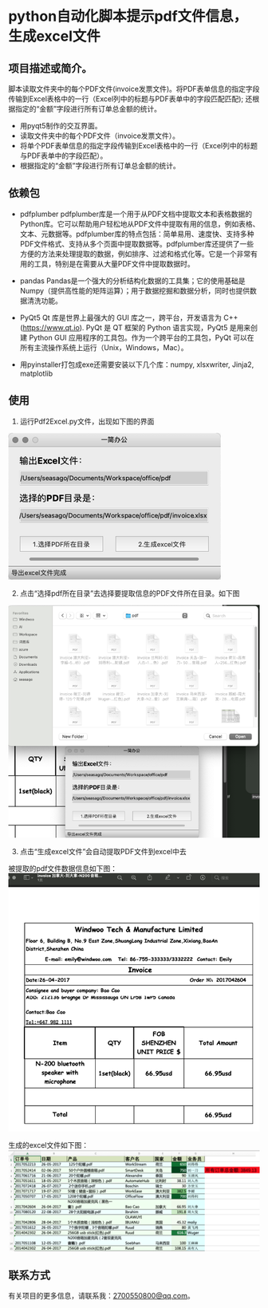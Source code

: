 



# python自动化脚本提示pdf文件信息，生成excel文件

## 项目描述或简介。

脚本读取文件夹中的每个PDF文件(invoice发票文件)。将PDF表单信息的指定字段传输到Excel表格中的一行（Excel列中的标题与PDF表单中的字段匹配匹配); 还根据指定的“金额”字段进行所有订单总金额的统计。

- 用pyqt5制作的交互界面。
- 读取文件夹中的每个PDF文件（invoice发票文件）。
- 将单个PDF表单信息的指定字段传输到Excel表格中的一行（Excel列中的标题与PDF表单中的字段匹配）。
- 根据指定的“金额”字段进行所有订单总金额的统计。

## 依赖包

- pdfplumber
pdfplumber库是一个用于从PDF文档中提取文本和表格数据的Python库。它可以帮助用户轻松地从PDF文件中提取有用的信息，例如表格、文本、元数据等。pdfplumber库的特点包括：简单易用、速度快、支持多种PDF文件格式、支持从多个页面中提取数据等。pdfplumber库还提供了一些方便的方法来处理提取的数据，例如排序、过滤和格式化等。它是一个非常有用的工具，特别是在需要从大量PDF文件中提取数据时。


- pandas
Pandas是一个强大的分析结构化数据的工具集；它的使用基础是Numpy（提供高性能的矩阵运算）；用于数据挖掘和数据分析，同时也提供数据清洗功能。


- PyQt5
Qt 库是世界上最强大的 GUI 库之一，跨平台，开发语言为 C++(https://www.qt.io). PyQt 是 QT 框架的 Python 语言实现，PyQt5 是用来创建 Python GUI 应用程序的工具包。作为一个跨平台的工具包，PyQt 可以在所有主流操作系统上运行（Unix，Windows，Mac）。


- 用pyinstaller打包成exe还需要安装以下几个库：numpy, xlsxwriter, Jinja2, matplotlib


## 使用

1. 运行Pdf2Excel.py文件，出现如下图的界面

![主界面图](https://github.com/wugerr/Pdf2Excel/blob/main/img/WechatIMG166.png?raw=true "主界面图")

2. 点击“选择pdf所在目录”去选择要提取信息的PDF文件所在目录。如下图

![选择pdf所在目录](https://github.com/wugerr/Pdf2Excel/blob/main/img/WechatIMG167.png?raw=true "选择pdf所在目录")

3. 点击“生成excel文件”会自动提取PDF文件到excel中去

被提取的pdf文件数据信息如下图：
![PDF文件](https://github.com/wugerr/Pdf2Excel/blob/main/img/WechatIMG165.png?raw=true "PDF文件")

生成的excel文件如下图：
![Excel文件](https://github.com/wugerr/Pdf2Excel/blob/main/img/WechatIMG164.png?raw=true "Excel文件")

## 联系方式

有关项目的更多信息，请联系我：2700550800@qq.com。
